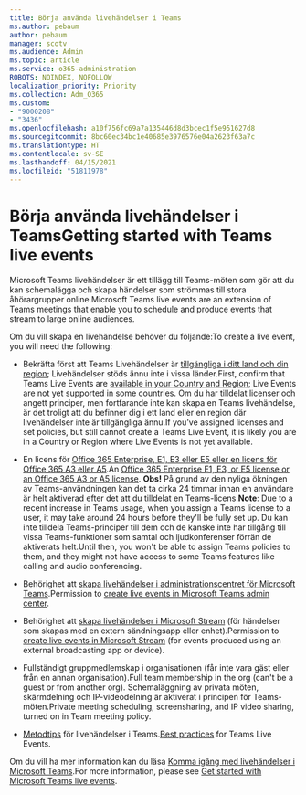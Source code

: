 ```yaml
---
title: Börja använda livehändelser i Teams
ms.author: pebaum
author: pebaum
manager: scotv
ms.audience: Admin
ms.topic: article
ms.service: o365-administration
ROBOTS: NOINDEX, NOFOLLOW
localization_priority: Priority
ms.collection: Adm_O365
ms.custom:
- "9000208"
- "3436"
ms.openlocfilehash: a10f756fc69a7a135446d8d3bcec1f5e951627d8
ms.sourcegitcommit: 8bc60ec34bc1e40685e3976576e04a2623f63a7c
ms.translationtype: HT
ms.contentlocale: sv-SE
ms.lasthandoff: 04/15/2021
ms.locfileid: "51811978"
---
```

# <a name="getting-started-with-teams-live-events"></a><span data-ttu-id="9cd5e-102">Börja använda livehändelser i Teams</span><span class="sxs-lookup"><span data-stu-id="9cd5e-102">Getting started with Teams live events</span></span>

<span data-ttu-id="9cd5e-103">Microsoft Teams livehändelser är ett tillägg till Teams-möten som gör att du kan schemalägga och skapa händelser som strömmas till stora åhörargrupper online.</span><span class="sxs-lookup"><span data-stu-id="9cd5e-103">Microsoft Teams live events are an extension of Teams meetings that enable you to schedule and produce events that stream to large online audiences.</span></span>

<span data-ttu-id="9cd5e-104">Om du vill skapa en livehändelse behöver du följande:</span><span class="sxs-lookup"><span data-stu-id="9cd5e-104">To create a live event, you will need the following:</span></span>

- <span data-ttu-id="9cd5e-105">Bekräfta först att Teams Livehändelser är [tillgängliga i ditt land och din region](https://docs.microsoft.com/microsoftteams/teams-live-events/plan-for-teams-live-events#regional-availability); Livehändelser stöds ännu inte i vissa länder.</span><span class="sxs-lookup"><span data-stu-id="9cd5e-105">First, confirm that Teams Live Events are [available in your Country and Region](https://docs.microsoft.com/microsoftteams/teams-live-events/plan-for-teams-live-events#regional-availability); Live Events are not yet supported in some countries.</span></span>  <span data-ttu-id="9cd5e-106">Om du har tilldelat licenser och angett principer, men fortfarande inte kan skapa en Teams livehändelse, är det troligt att du befinner dig i ett land eller en region där livehändelser inte är tillgängliga ännu.</span><span class="sxs-lookup"><span data-stu-id="9cd5e-106">If you’ve assigned licenses and set policies, but still cannot create a Teams Live Event, it is likely you are in a Country or Region where Live Events is not yet available.</span></span>

- <span data-ttu-id="9cd5e-107">En licens för [Office 365 Enterprise, E1, E3 eller E5 eller en licens för Office 365 A3 eller A5](https://docs.microsoft.com/microsoftteams/teams-live-events/set-up-for-teams-live-events#step-2-get-and-assign-licenses).</span><span class="sxs-lookup"><span data-stu-id="9cd5e-107">An [Office 365 Enterprise E1, E3, or E5 license or an Office 365 A3 or A5 license](https://docs.microsoft.com/microsoftteams/teams-live-events/set-up-for-teams-live-events#step-2-get-and-assign-licenses).</span></span> <span data-ttu-id="9cd5e-108">**Obs!** På grund av den nyliga ökningen av Teams-användningen kan det ta cirka 24 timmar innan en användare är helt aktiverad efter det att du tilldelat en Teams-licens.</span><span class="sxs-lookup"><span data-stu-id="9cd5e-108">**Note**: Due to a recent increase in Teams usage, when you assign a Teams license to a user, it may take around 24 hours before they'll be fully set up.</span></span> <span data-ttu-id="9cd5e-109">Du kan inte tilldela Teams-principer till dem och de kanske inte har tillgång till vissa Teams-funktioner som samtal och ljudkonferenser förrän de aktiverats helt.</span><span class="sxs-lookup"><span data-stu-id="9cd5e-109">Until then, you won't be able to assign Teams policies to them, and they might not have access to some Teams features like calling and audio conferencing.</span></span>

- <span data-ttu-id="9cd5e-110">Behörighet att [skapa livehändelser i administrationscentret för Microsoft Teams](https://docs.microsoft.com/microsoftteams/teams-live-events/set-up-for-teams-live-events#create-or-edit-a-live-events-policy).</span><span class="sxs-lookup"><span data-stu-id="9cd5e-110">Permission to [create live events in Microsoft Teams admin center](https://docs.microsoft.com/microsoftteams/teams-live-events/set-up-for-teams-live-events#create-or-edit-a-live-events-policy).</span></span>

- <span data-ttu-id="9cd5e-111">Behörighet att [skapa livehändelser i Microsoft Stream](https://docs.microsoft.com/microsoftteams/teams-live-events/what-are-teams-live-events) (för händelser som skapas med en extern sändningsapp eller enhet).</span><span class="sxs-lookup"><span data-stu-id="9cd5e-111">Permission to [create live events in Microsoft Stream](https://docs.microsoft.com/microsoftteams/teams-live-events/what-are-teams-live-events) (for events produced using an external broadcasting app or device).</span></span>

- <span data-ttu-id="9cd5e-112">Fullständigt gruppmedlemskap i organisationen (får inte vara gäst eller från en annan organisation).</span><span class="sxs-lookup"><span data-stu-id="9cd5e-112">Full team membership in the org (can't be a guest or from another org).</span></span>
<span data-ttu-id="9cd5e-113">Schemaläggning av privata möten, skärmdelning och IP-videodelning är aktiverat i principen för Teams-möten.</span><span class="sxs-lookup"><span data-stu-id="9cd5e-113">Private meeting scheduling, screensharing, and IP video sharing, turned on in Team meeting policy.</span></span>

- <span data-ttu-id="9cd5e-114">[Metodtips](https://support.office.com/article/Best-practices-for-producing-a-Teams-live-event-e500370e-4dd1-4187-8b48-af10ef02cf42) för livehändelser i Teams.</span><span class="sxs-lookup"><span data-stu-id="9cd5e-114">[Best practices](https://support.office.com/article/Best-practices-for-producing-a-Teams-live-event-e500370e-4dd1-4187-8b48-af10ef02cf42) for Teams Live Events.</span></span>

<span data-ttu-id="9cd5e-115">Om du vill ha mer information kan du läsa [Komma igång med livehändelser i Microsoft Teams](https://support.office.com/article/get-started-with-microsoft-teams-live-events-d077fec2-a058-483e-9ab5-1494afda578a).</span><span class="sxs-lookup"><span data-stu-id="9cd5e-115">For more information, please see [Get started with Microsoft Teams live events](https://support.office.com/article/get-started-with-microsoft-teams-live-events-d077fec2-a058-483e-9ab5-1494afda578a).</span></span>